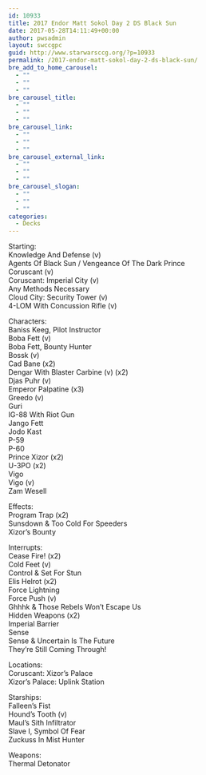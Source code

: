 ```yaml
---
id: 10933
title: 2017 Endor Matt Sokol Day 2 DS Black Sun
date: 2017-05-28T14:11:49+00:00
author: pwsadmin
layout: swccgpc
guid: http://www.starwarsccg.org/?p=10933
permalink: /2017-endor-matt-sokol-day-2-ds-black-sun/
bre_add_to_home_carousel:
  - ""
  - ""
  - ""
bre_carousel_title:
  - ""
  - ""
  - ""
bre_carousel_link:
  - ""
  - ""
  - ""
bre_carousel_external_link:
  - ""
  - ""
  - ""
bre_carousel_slogan:
  - ""
  - ""
  - ""
categories:
  - Decks
---
```

Starting:  
Knowledge And Defense (v)  
Agents Of Black Sun / Vengeance Of The Dark Prince  
Coruscant (v)  
Coruscant: Imperial City (v)  
Any Methods Necessary  
Cloud City: Security Tower (v)  
4-LOM With Concussion Rifle (v)

Characters:  
Baniss Keeg, Pilot Instructor  
Boba Fett (v)  
Boba Fett, Bounty Hunter  
Bossk (v)  
Cad Bane (x2)  
Dengar With Blaster Carbine (v) (x2)  
Djas Puhr (v)  
Emperor Palpatine (x3)  
Greedo (v)  
Guri  
IG-88 With Riot Gun  
Jango Fett  
Jodo Kast  
P-59  
P-60  
Prince Xizor (x2)  
U-3PO (x2)  
Vigo  
Vigo (v)  
Zam Wesell

Effects:  
Program Trap (x2)  
Sunsdown & Too Cold For Speeders  
Xizor&#8217;s Bounty

Interrupts:  
Cease Fire! (x2)  
Cold Feet (v)  
Control & Set For Stun  
Elis Helrot (x2)  
Force Lightning  
Force Push (v)  
Ghhhk & Those Rebels Won&#8217;t Escape Us  
Hidden Weapons (x2)  
Imperial Barrier  
Sense  
Sense & Uncertain Is The Future  
They&#8217;re Still Coming Through!

Locations:  
Coruscant: Xizor&#8217;s Palace  
Xizor&#8217;s Palace: Uplink Station

Starships:  
Falleen&#8217;s Fist  
Hound&#8217;s Tooth (v)  
Maul&#8217;s Sith Infiltrator  
Slave I, Symbol Of Fear  
Zuckuss In Mist Hunter

Weapons:  
Thermal Detonator